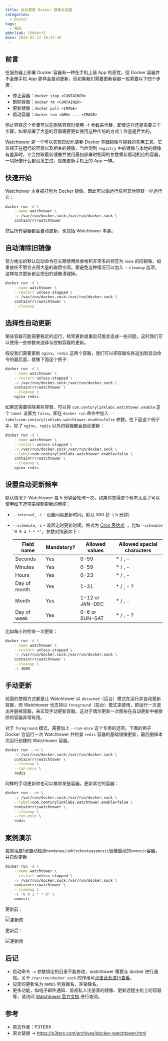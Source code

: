```yaml
---
title: 自动更新 Docker 镜像与容器
categories:
  - Docker
tags:
  - 搬运
abbrlink: 166bdcf1
date: 2020-02-12 18:47:49
---
```


## 前言

在服务器上部署 Docker 容器有一种在手机上装 App 的感觉，但 Docker 容器并不会像手机 App 那样会自动更新，而如果我们需要更新容器一般需要以下四个步骤：

- 停止容器：`docker stop <CONTAINER>`
- 删除容器：`docker rm <CONTAINER>`
- 更新镜像：`docker pull <IMAGE>`
- 启动容器：`docker run <ARG> ... <IMAGE>`

停止容器这个步骤可以在删除容器时使用 `-f` 参数来代替，即使这样还是需要三个步骤。如果部署了大量的容器需要更新使用这种传统的方式工作量是巨大的。

[Watchtower](https://github.com/containrrr/watchtower) 是一个可以实现自动化更新 Docker 基础镜像与容器的实用工具。它监视正在运行的容器以及相关的镜像，当检测到 `reg­istry` 中的镜像与本地的镜像有差异时，它会拉取最新镜像并使用最初部署时相同的参数重新启动相应的容器，一切好像什么都没发生过，就像更新手机上的 App 一样。

<!-- more-->

## 快速开始

Watch­tower 本身被打包为 Docker 镜像，因此可以像运行任何其他容器一样运行它：
```bash
docker run -d \
    --name watchtower \
    -v /var/run/docker.sock:/var/run/docker.sock \
    containrrr/watchtower
```
然后所有容器都会自动更新，也包括 Watch­tower 本身。

## 自动清除旧镜像

官方给出的默认启动命令在长期使用后会堆积非常多的标签为 `none` 的旧镜像，如果放任不管会占用大量的磁盘空间。要避免这种情况可以加入 `--cleanup` 选项，这样每次更新都会把旧的镜像清理掉。
```bash
docker run -d \
    --name watchtower \
    --restart unless-stopped \
    -v /var/run/docker.sock:/var/run/docker.sock \
    containrrr/watchtower \
    --cleanup
```

## 选择性自动更新

某些容器可能需要稳定的运行，经常更新或重启可能会造成一些问题，这时我们可以使用一些参数来选择与控制容器的更新。

假设我们需要更新 `nginx`、`redis` 这两个容器，我们可以把容器名称追加到启动命令的最后面，就像下面这个例子:
```bash
docker run -d \
    --name watchtower \
    --restart unless-stopped \
    -v /var/run/docker.sock:/var/run/docker.sock \
    containrrr/watchtower \
    --cleanup \
    nginx redis
```
如果您需要排除某些容器，可以将 `com.centurylinklabs.watchtower.enable` 这个 `la­bel` 设置为 `false`。即在 `docker run` 命令中加入 `--label=com.centurylinklabs.watchtower.enable=false` 参数。在下面这个例子中，除了 `nginx`、`redis` 以外的容器都会自动更新：
```bash
docker run -d \
    --name watchtower \
    --restart unless-stopped \
    -v /var/run/docker.sock:/var/run/docker.sock \
    --label=com.centurylinklabs.watchtower.enable=false \
    containrrr/watchtower \
    --cleanup \
    nginx redis
```

## 设置自动更新频率

默认情况下 Watch­tower 每 5 分钟会轮询一次，如果你觉得这个频率太高了可以使用如下选项来控制更新的频率：

* `--interval`, `-i` - 设置间隔更新时间。默认 300 秒（ 5 分钟）

* `--schedule`, `-s` - 设置定时更新时间。格式为 [Cron 表达式](https://github.com/containrrr/watchtower/issues/87)  ，比如`--schedule "0 0 4 * * *"`，参数对照表如下：

    | Field name   | Mandatory? | Allowed values  | Allowed special characters|
    |----------   | ---------- | --------------  | --------------------------|
    |Seconds      | Yes        | 0-59            | * / , -|
    |Minutes      | Yes        | 0-59            | * / , -|
    |Hours        | Yes        | 0-23            | * / , -|
    |Day of month | Yes        | 1-31            | * / , - ?|
    |Month        | Yes        | 1-12 or JAN-DEC | * / , -|
    |Day of week  | Yes        | 0-6 or SUN-SAT  | * / , - ?|

比如每小时检查一次更新：
```bash
docker run -d \
    --name watchtower \
    --restart unless-stopped \
    -v /var/run/docker.sock:/var/run/docker.sock \
    containrrr/watchtower \
    --cleanup \
    -i 3600
```

## 手动更新

前面的使用方式都是让 Watch­tower 以 `detached`（后台）模式在运行并自动更新容器，而 Watch­tower 也支持以 `foreground`（前台）模式来使用，即运行一次退出并删掉容器，来实现手动更新容器。这对于偶尔更新一次那些在自动更新中被排除的容器非常有用。

对于 `foreground` 模式，需要加上 `--run-once` 这个专用的选项。下面的例子 Docker 会运行一次 Watch­tower 并检查 `redis` 容器的基础镜像更新，最后删掉本次运行创建的 Watch­tower 容器。
```bash
docker run --rm \
    -v /var/run/docker.sock:/var/run/docker.sock \
    containrrr/watchtower \
    --cleanup \
    --run-once \
    redis
```
同样的手动更新你也可以排除某些容器，更新其它的容器：
```bash
docker run --rm \
    -v /var/run/docker.sock:/var/run/docker.sock \
    --label=com.centurylinklabs.watchtower.enable=false \
    containrrr/watchtower \
    --cleanup \
    --run-once \
    redis
```

## 案例演示

每周凌晨1点自动检测`nondanee/unblockneteasemusic`镜像启动的`unmusic`容器，并自动更新

```bash
docker run -d \
    --name watchtower \
    --restart unless-stopped \
    -v /var/run/docker.sock:/var/run/docker.sock \
    containrrr/watchtower \
    --cleanup \
    -s "0 0 1 * * 0" \
    unmusic
```

更新前：

![更新前](https://s2.ax1x.com/2020/02/12/1buBes.png)

更新后：

![更新后](https://s2.ax1x.com/2020/02/12/1bKZ0s.png)

## 后记

- 启动命令 `-v` 参数绑定的目录不能修改，watchtower 需要与 docker 进行通信。关于 `/var/run/docker.sock` 的作用可[点击此处进行查看](https://medium.com/better-programming/about-var-run-docker-sock-3bfd276e12fd)。
- 设定的更新名为 `NAMES` 列容器名，非镜像名。
- 更多功能，如电子邮件通知、监视私人注册表的镜像、更新远程主机上的容器等，请访问 [Watchtower 官方文档](https://containrrr.github.io/watchtower/) 进行查阅。

## 参考

- 原文作者：P3TERX
- 原文链接 → https://p3terx.com/archives/docker-watchtower.html
